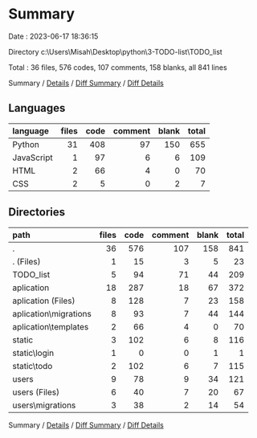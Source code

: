 # Summary

Date : 2023-06-17 18:36:15

Directory c:\\Users\\Misah\\Desktop\\python\\3-TODO-list\\TODO_list

Total : 36 files,  576 codes, 107 comments, 158 blanks, all 841 lines

Summary / [Details](details.md) / [Diff Summary](diff.md) / [Diff Details](diff-details.md)

## Languages
| language | files | code | comment | blank | total |
| :--- | ---: | ---: | ---: | ---: | ---: |
| Python | 31 | 408 | 97 | 150 | 655 |
| JavaScript | 1 | 97 | 6 | 6 | 109 |
| HTML | 2 | 66 | 4 | 0 | 70 |
| CSS | 2 | 5 | 0 | 2 | 7 |

## Directories
| path | files | code | comment | blank | total |
| :--- | ---: | ---: | ---: | ---: | ---: |
| . | 36 | 576 | 107 | 158 | 841 |
| . (Files) | 1 | 15 | 3 | 5 | 23 |
| TODO_list | 5 | 94 | 71 | 44 | 209 |
| aplication | 18 | 287 | 18 | 67 | 372 |
| aplication (Files) | 8 | 128 | 7 | 23 | 158 |
| aplication\\migrations | 8 | 93 | 7 | 44 | 144 |
| aplication\\templates | 2 | 66 | 4 | 0 | 70 |
| static | 3 | 102 | 6 | 8 | 116 |
| static\\login | 1 | 0 | 0 | 1 | 1 |
| static\\todo | 2 | 102 | 6 | 7 | 115 |
| users | 9 | 78 | 9 | 34 | 121 |
| users (Files) | 6 | 40 | 7 | 20 | 67 |
| users\\migrations | 3 | 38 | 2 | 14 | 54 |

Summary / [Details](details.md) / [Diff Summary](diff.md) / [Diff Details](diff-details.md)